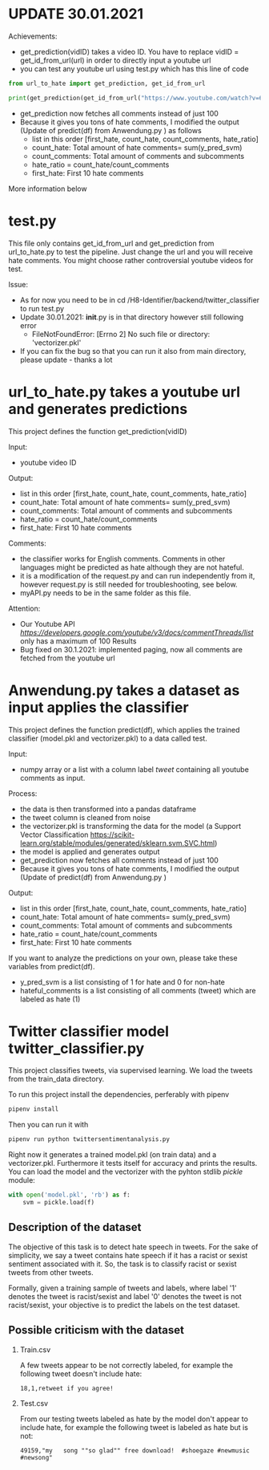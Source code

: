 # UPDATE 30.01.2021

Achievements:

- get_prediction(vidID) takes a video ID. You have to replace vidID = get_id_from_url(url) in order to directly input a youtube url
- you can test any youtube url using test.py which has this line of code
```python
from url_to_hate import get_prediction, get_id_from_url

print(get_prediction(get_id_from_url("https://www.youtube.com/watch?v=6eGEX_LTqhQ")))
```
- get_prediction now fetches all comments instead of just 100
- Because it gives you tons of hate comments, I modified the output (Update of predict(df) from Anwendung.py ) as follows 
  - list in this order [first_hate, count_hate, count_comments, hate_ratio]
  - count_hate: Total amount of hate comments= sum(y_pred_svm)
  - count_comments: Total amount of comments and subcomments
  - hate_ratio = count_hate/count_comments 
  - first_hate: First 10 hate comments

More information below
# test.py 

This file only contains get_id_from_url and get_prediction from url_to_hate.py to test the pipeline.
Just change the url and you will receive hate comments. You might choose rather controversial youtube videos for test.

Issue:
- As for now you need to be in cd /H8-Identifier/backend/twitter_classifier to run test.py
- Update 30.01.2021: __init__.py is in that directory however still following error
  - FileNotFoundError: [Errno 2] No such file or directory: 'vectorizer.pkl'
- If you can fix the bug so that you can run it also from main directory, please update - thanks a lot

# url_to_hate.py takes a youtube url and generates predictions
This project defines the function get_prediction(vidID)

Input: 
- youtube video ID

Output:
 
- list in this order [first_hate, count_hate, count_comments, hate_ratio]
- count_hate: Total amount of hate comments= sum(y_pred_svm)
- count_comments: Total amount of comments and subcomments
- hate_ratio = count_hate/count_comments 
- first_hate: First 10 hate comments
  
Comments:
- the classifier works for English comments. Comments in other languages might be predicted as hate although they are not hateful.
- it is a modification of the request.py and can run independently from it, however request.py is still needed for troubleshooting, see below.
- myAPI.py needs to be in the same folder as this file.

Attention:
- Our Youtube API *https://developers.google.com/youtube/v3/docs/commentThreads/list* only has a maximum of 100 Results
- Bug fixed on 30.1.2021: implemented paging, now all comments are fetched from the youtube url
# Anwendung.py takes a dataset as input applies the classifier 
This project defines the function predict(df), which applies the trained classifier (model.pkl and vectorizer.pkl) to a data called test.

Input: 
- numpy array or a list with a column label *tweet* containing all youtube comments as input.

Process:
- the data is then transformed into a pandas dataframe
- the tweet column is cleaned from noise
- the vectorizer.pkl is transforming the data for the model (a Support Vector Classification https://scikit-learn.org/stable/modules/generated/sklearn.svm.SVC.html)
- the model is applied and generates output
- get_prediction now fetches all comments instead of just 100
- Because it gives you tons of hate comments, I modified the output (Update of predict(df) from Anwendung.py )

Output:

  - list in this order [first_hate, count_hate, count_comments, hate_ratio]
  - count_hate: Total amount of hate comments= sum(y_pred_svm)
  - count_comments: Total amount of comments and subcomments
  - hate_ratio = count_hate/count_comments 
  - first_hate: First 10 hate comments

If you want to analyze the predictions on your own, please take these variables from predict(df).
- y_pred_svm is a list consisting of 1 for hate and 0 for non-hate
- hateful_comments is a list consisting of all comments (tweet) which are labeled as hate (1)

# Twitter classifier model twitter_classifier.py

This project classifies tweets, via supervised learning. We load the tweets from the train_data directory.

To run this project install the dependencies, perferably with pipenv
```python
pipenv install
```
Then you can run it with
```python
pipenv run python twittersentimentanalysis.py
```

Right now it generates a trained model.pkl (on train data) and a vectorizer.pkl. Furthermore it tests itself for accuracy and prints the results. 
You can load the model and the vectorizer with the pyhton stdlib *pickle* module:
```python
with open('model.pkl', 'rb') as f:
    svm = pickle.load(f)
```

## Description of the dataset

The objective of this task is to detect hate speech in tweets. For the sake of simplicity, we say a tweet contains hate speech if it has a racist or sexist sentiment associated with it. So, the task is to classify racist or sexist tweets from other tweets.

Formally, given a training sample of tweets and labels, where label '1' denotes the tweet is racist/sexist and label '0' denotes the tweet is not racist/sexist, your objective is to predict the labels on the test dataset.

## Possible criticism with the dataset

1. Train.csv
   
   A few tweets appear to be not correctly labeled, for example the following tweet doesn't include hate:

   `18,1,retweet if you agree!`
2. Test.csv
   
   From our testing tweets labeled as hate by the model don't appear to include hate, for example the following tweet is labeled as hate but is not:

   `49159,"my   song ""so glad"" free download!  #shoegaze #newmusic #newsong"`